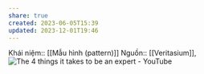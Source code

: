 ```yaml
---
share: true
created: 2023-06-05T15:39
updated: 2023-12-01T19:46
---
```

Khái niệm:: [[Mẫu hình (pattern)]]
Nguồn:: [[Veritasium]], ![The 4 things it takes to be an expert - YouTube](https://www.youtube.com/watch?v=5eW6Eagr9XA)
